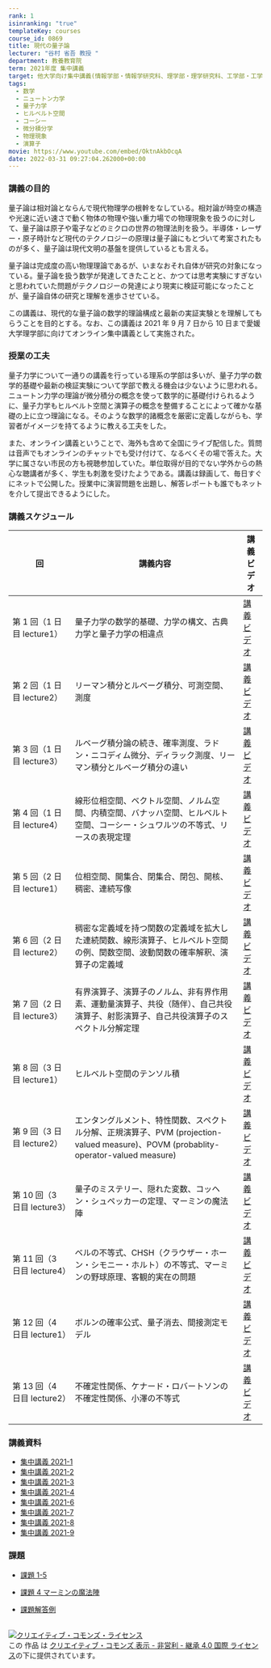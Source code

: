 ```yaml
---
rank: 1
isinranking: "true"
templateKey: courses
course_id: 0869
title: 現代の量子論
lecturer: "谷村 省吾 教授 "
department: 教養教育院
term: 2021年度 集中講義
target: 他大学向け集中講義(情報学部・情報学研究科、理学部・理学研究科、工学部・工学研究科の3、4年生、院生(博士前期課程))
tags:
  - 数学
  - ニュートン力学
  - 量子力学
  - ヒルベルト空間
  - コーシー
  - 微分積分学
  - 物理現象
  - 演算子
movie: https://www.youtube.com/embed/OktnAkbOcqA
date: 2022-03-31 09:27:04.262000+00:00
---
```


### 講義の目的

量子論は相対論とならんで現代物理学の根幹をなしている。相対論が時空の構造や光速に近い速さで動く物体の物理や強い重力場での物理現象を扱うのに対して、量子論は原子や電子などのミクロの世界の物理法則を扱う。半導体・レーザー・原子時計など現代のテクノロジーの原理は量子論にもとづいて考案されたものが多く、量子論は現代文明の基盤を提供しているとも言える。

量子論は完成度の高い物理理論であるが、いまなおそれ自体が研究の対象になっている。量子論を扱う数学が発達してきたことと、かつては思考実験にすぎないと思われていた問題がテクノロジーの発達により現実に検証可能になったことが、量子論自体の研究と理解を進歩させている。

この講義は、現代的な量子論の数学的理論構成と最新の実証実験とを理解してもらうことを目的とする。なお、この講義は 2021 年 9 月 7 日から 10 日まで愛媛大学理学部に向けてオンライン集中講義として実施された。

### 授業の工夫

量子力学について一通りの講義を行っている理系の学部は多いが、量子力学の数学的基礎や最新の検証実験について学部で教える機会は少ないように思われる。ニュートン力学の理論が微分積分の概念を使って数学的に基礎付けられるように、量子力学もヒルベルト空間と演算子の概念を整備することによって確かな基礎の上に立つ理論になる。そのような数学的諸概念を厳密に定義しながらも、学習者がイメージを持てるように教える工夫をした。

また、オンライン講義ということで、海外も含めて全国にライブ配信した。質問は音声でもオンラインのチャットでも受け付けて、なるべくその場で答えた。大学に属さない市民の方も視聴参加していた。単位取得が目的でない学外からの熱心な聴講者が多く、学生も刺激を受けたようである。講義は録画して、毎日すぐにネットで公開した。授業中に演習問題を出題し、解答レポートも誰でもネットを介して提出できるようにした。

### 講義スケジュール

| 回                          | 講義内容                                                                                                                             | 講義ビデオ                                 |
| --------------------------- | ------------------------------------------------------------------------------------------------------------------------------------ | ------------------------------------------ |
| 第 1 回（1 日目 lecture1）  | 量子力学の数学的基礎、力学の構文、古典力学と量子力学の相違点                                                                         | [講義ビデオ](https://youtu.be/znazpmO5GS8) |
| 第 2 回（1 日目 lecture2）  | リーマン積分とルベーグ積分、可測空間、測度                                                                                           | [講義ビデオ](https://youtu.be/o_IMgFKd0Dw) |
| 第 3 回（1 日目 lecture3）  | ルベーグ積分論の続き、確率測度、ラドン・ニコディム微分、ディラック測度、リーマン積分とルベーグ積分の違い                             | [講義ビデオ](https://youtu.be/RXG9pfXQXug) |
| 第 4 回（1 日目 lecture4）  | 線形位相空間、ベクトル空間、ノルム空間、内積空間、バナッハ空間、ヒルベルト空間、コーシー・シュワルツの不等式、リースの表現定理       | [講義ビデオ](https://youtu.be/o4BK5PayZfY) |
| 第 5 回（2 日目 lecture1）  | 位相空間、開集合、閉集合、閉包、開核、稠密、連続写像                                                                                 | [講義ビデオ](https://youtu.be/xi-GOIWvBes) |
| 第 6 回（2 日目 lecture2）  | 稠密な定義域を持つ関数の定義域を拡大した連続関数、線形演算子、ヒルベルト空間の例、関数空間、波動関数の確率解釈、演算子の定義域       | [講義ビデオ](https://youtu.be/OwuB6kH7BgY) |
| 第 7 回（2 日目 lecture3）  | 有界演算子、演算子のノルム、非有界作用素、運動量演算子、共役（随伴）、自己共役演算子、射影演算子、自己共役演算子のスペクトル分解定理 | [講義ビデオ](https://youtu.be/fTSyRB5I8kQ) |
| 第 8 回（3 日目 lecture1）  | ヒルベルト空間のテンソル積                                                                                                           | [講義ビデオ](https://youtu.be/CWP7GaHdN24) |
| 第 9 回（3 日目 lecture2）  | エンタングルメント、特性関数、スペクトル分解、正規演算子、PVM (projection-valued measure)、POVM (probablity-operator-valued measure) | [講義ビデオ](https://youtu.be/b2dwRvTyBWo) |
| 第 10 回（3 日目 lecture3） | 量子のミステリー、隠れた変数、コッヘン・シュペッカーの定理、マーミンの魔法陣                                                         | [講義ビデオ](https://youtu.be/cnYKFue1vqs) |
| 第 11 回（3 日目 lecture4） | ベルの不等式、CHSH（クラウザー・ホーン・シモニー・ホルト）の不等式、マーミンの野球原理、客観的実在の問題                             | [講義ビデオ](https://youtu.be/jhjr34vcQYw) |
| 第 12 回（4 日目 lecture1） | ボルンの確率公式、量子消去、間接測定モデル                                                                                           | [講義ビデオ](https://youtu.be/TtIxvfKd5mA) |
| 第 13 回（4 日目 lecture2） | 不確定性関係、ケナード・ロバートソンの不確定性関係、小澤の不等式                                                                     | [講義ビデオ](https://youtu.be/Go7P8qJPabI) |

### 講義資料

- [集中講義 2021-1](https://ocw.nagoya-u.jp/files/869/slide1.pdf)
- [集中講義 2021-2](https://ocw.nagoya-u.jp/files/869/slide2.pdf)
- [集中講義 2021-3](https://ocw.nagoya-u.jp/files/869/slide3.pdf)
- [集中講義 2021-4](https://ocw.nagoya-u.jp/files/869/slide4.pdf)
- [集中講義 2021-6](https://ocw.nagoya-u.jp/files/869/slide6.pdf)
- [集中講義 2021-7](https://ocw.nagoya-u.jp/files/869/slide7.pdf)
- [集中講義 2021-8](https://ocw.nagoya-u.jp/files/869/slide8.pdf)
- [集中講義 2021-9](https://ocw.nagoya-u.jp/files/869/slide9.pdf)

### 課題

- [課題 1-5](https://ocw.nagoya-u.jp/files/869/task1-5.pdf)

- [課題 4 マーミンの魔法陣](https://ocw.nagoya-u.jp/files/869/task4.pdf)

- [課題解答例](https://ocw.nagoya-u.jp/files/869/task_answer.pdf)  
  <br>

<a rel="license" href="http://creativecommons.org/licenses/by-nc-sa/4.0/"><img alt="クリエイティブ・コモンズ・ライセンス" style="border-width:0" data-src="" src="https://i.creativecommons.org/l/by-nc-sa/4.0/88x31.png" /></a><br />この 作品 は <a rel="license" href="http://creativecommons.org/licenses/by-nc-sa/4.0/">クリエイティブ・コモンズ 表示 - 非営利 - 継承 4.0 国際 ライセンス</a>の下に提供されています。

#
